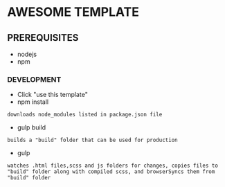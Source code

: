 # AWESOME TEMPLATE
## PREREQUISITES
* nodejs
* npm
### DEVELOPMENT
* Click "use this template" 
* npm install 
```
downloads node_modules listed in package.json file
```
* gulp build 
```
builds a "build" folder that can be used for production
```
* gulp 
```
watches .html files,scss and js folders for changes, copies files to "build" folder along with compiled scss, and browserSyncs them from "build" folder
```
